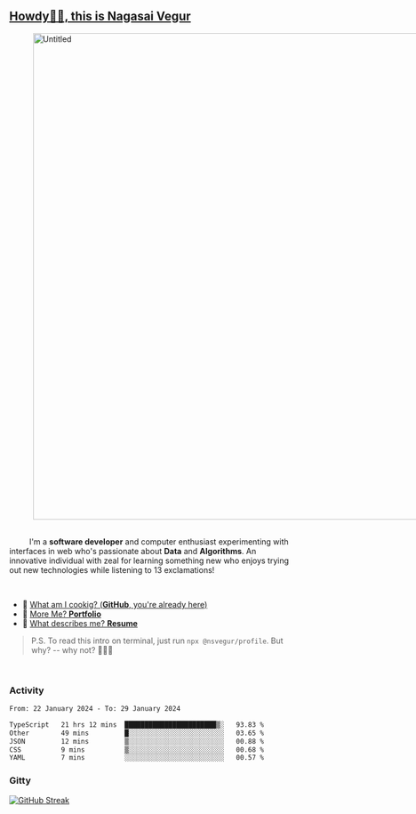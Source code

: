 
## [Howdy🖖🏻, this is Nagasai Vegur](https://nsvegur.me/)

<div style="
  display: flex;
  width: 100vw;
  justify-content: center;
  ">
  <img width="875" alt="Untitled" src="https://github.com/NSVEGUR/NSVEGUR/assets/83576465/f41a8098-aaa9-4353-8130-bd4076cb1d4a">
</div>

<br /> 
 
<p>
&emsp; &emsp; I'm a <b>software developer</b> and computer enthusiast experimenting with interfaces in web who's passionate about <b>Data</b> and <b>Algorithms</b>. An innovative individual with zeal for learning something new who enjoys trying out new technologies while listening to 13 exclamations!
</p>

<br /> 

- 🍔 [What am I cookig? (**GitHub**, you're already here)](https://github.com/NSVEGUR)
- 👻 [More Me? **Portfolio**](https://nsvegur.me/)
- 🔭 [What describes me? **Resume**](https://nsvegur.me/resume)

> P.S. To read this intro on terminal, just run `npx @nsvegur/profile`. But why? -- why not? 🤷🏻‍♂️

<br />

### Activity

<!--START_SECTION:waka-->

```txt
From: 22 January 2024 - To: 29 January 2024

TypeScript   21 hrs 12 mins  ███████████████████████▒░   93.83 %
Other        49 mins         █░░░░░░░░░░░░░░░░░░░░░░░░   03.65 %
JSON         12 mins         ▒░░░░░░░░░░░░░░░░░░░░░░░░   00.88 %
CSS          9 mins          ▒░░░░░░░░░░░░░░░░░░░░░░░░   00.68 %
YAML         7 mins          ░░░░░░░░░░░░░░░░░░░░░░░░░   00.57 %
```

<!--END_SECTION:waka-->

### Gitty

[![GitHub Streak](http://github-profile-summary-cards.vercel.app/api/cards/profile-details?username=NSVEGUR&theme=github_dark)]('https://github.com/NSVEGUR')

